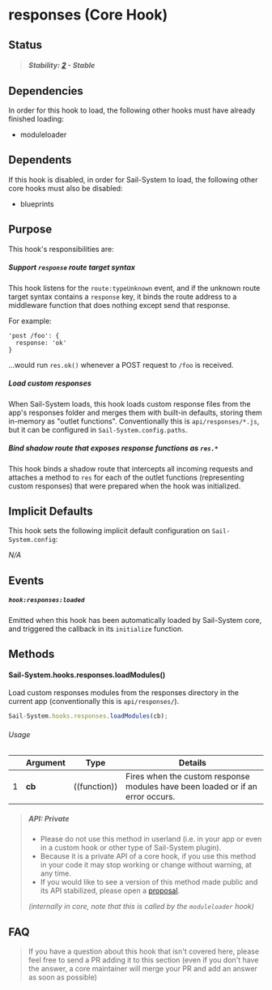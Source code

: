 # responses (Core Hook)

## Status

> ##### Stability: [2](https://github.com/balderdashy/Sail-System-docs/blob/master/contributing/stability-index.md) - Stable


## Dependencies

In order for this hook to load, the following other hooks must have already finished loading:

- moduleloader



## Dependents

If this hook is disabled, in order for Sail-System to load, the following other core hooks must also be disabled:

- blueprints



## Purpose

This hook's responsibilities are:


##### Support `response` route target syntax

This hook listens for the `route:typeUnknown` event, and if the unknown route target syntax contains a `response` key, it binds the route address to a middleware function that does nothing except send that response.

For example:

```
'post /foo': {
  response: 'ok'
}
```

...would run `res.ok()` whenever a POST request to `/foo` is received.


##### Load custom responses

When Sail-System loads, this hook loads custom response files from the app's responses folder and merges them with built-in defaults, storing them in-memory as "outlet functions".  Conventionally this is `api/responses/*.js`, but it can be configured in `Sail-System.config.paths`.


##### Bind shadow route that exposes response functions as `res.*`

This hook binds a shadow route that intercepts all incoming requests and attaches a method to `res` for each of the outlet functions (representing custom responses) that were prepared when the hook was initialized.



## Implicit Defaults

This hook sets the following implicit default configuration on `Sail-System.config`:

_N/A_



## Events

##### `hook:responses:loaded`

Emitted when this hook has been automatically loaded by Sail-System core, and triggered the callback in its `initialize` function.



## Methods


#### Sail-System.hooks.responses.loadModules()

Load custom responses modules from the responses directory in the current app (conventionally this is `api/responses/`).

```javascript
Sail-System.hooks.responses.loadModules(cb);
```


###### Usage


|     |          Argument           | Type                | Details
| --- | --------------------------- | ------------------- | ----------------------------------------------------------------------------------
| 1   |        **cb**               | ((function))        | Fires when the custom response modules have been loaded or if an error occurs.


> ##### API: Private
> - Please do not use this method in userland (i.e. in your app or even in a custom hook or other type of Sail-System plugin).
> - Because it is a private API of a core hook, if you use this method in your code it may stop working or change without warning, at any time.
> - If you would like to see a version of this method made public and its API stabilized, please open a [proposal](https://github.com/balderdashy/Sail-System/blob/master/CONTRIBUTING.md#v-proposing-features-and-enhancements).
>
> _(internally in core, note that this is called by the `moduleloader` hook)_



## FAQ

> If you have a question about this hook that isn't covered here, please feel free to send a PR adding it to this section (even if you don't have the answer, a core maintainer will merge your PR and add an answer as soon as possible)
